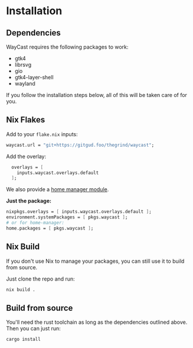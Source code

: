 
# Installation

## Dependencies

WayCast requires the following packages to work:

- gtk4
- librsvg
- gio
- gtk4-layer-shell
- wayland

If you follow the installation steps below, all of this will be taken care of for you.

## Nix Flakes

Add to your `flake.nix` inputs:
```nix
waycast.url = "git+https://gitgud.foo/thegrind/waycast";
```

Add the overlay:

```nix
  overlays = [
    inputs.waycast.overlays.default
  ];
```

We also provide a [home manager module](/configuration/nix-home-manager).

**Just the package:**
```nix
nixpkgs.overlays = [ inputs.waycast.overlays.default ];
environment.systemPackages = [ pkgs.waycast ];
# or for home-manager:
home.packages = [ pkgs.waycast ];
```

## Nix Build

If you don't use Nix to manage your packages, you can still use it to build from source.

Just clone the repo and run:

```sh
nix build .
```

## Build from source

You'll need the rust toolchain as long as the dependencies outlined above. Then you can just run:

```sh
cargo install
```